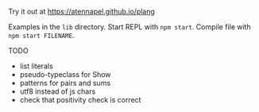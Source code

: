 Try it out at https://atennapel.github.io/plang

Examples in the `lib` directory.
Start REPL with `npm start`.
Compile file with `npm start FILENAME`.

TODO
- list literals
- pseudo-typeclass for Show
- patterns for pairs and sums
- utf8 instead of js chars
- check that positivity check is correct